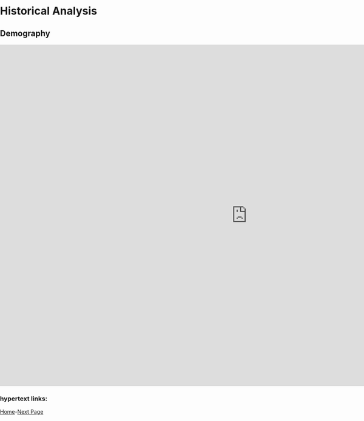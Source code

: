<title>Example</title>
<style>
body {
    margin:0;
    padding:0;
    background-image:url("/china-environment/assets/images/Document2.pdf"); 
    background-repeat: no-repeat;
    webkit-background-size: cover;
    moz-background-size: cover;
    o-background-size: cover;
    background-size: cover;
    }
    
</style>

# Historical Analysis 

## Demography

<iframe src="https://documents.cortext.net/b9ce/b9ce7406d17e44658332c4e327f0b70f/48915/temporal%20evolution/basic_statistics_ISItermsAll_Articles_Terms_20ISIpubdate.html" frameborder="0" style="overflow:hidden;border:1px solid #DDDDDD;" width="1300" height="900" allowfullscreen></iframe>

### hypertext links:

[Home](index.md)-[Next Page](page2.md)
